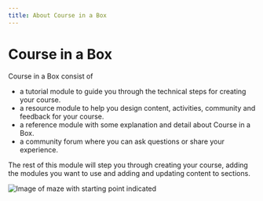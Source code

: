 ```yaml
---
title: About Course in a Box
---
```


# Course in a Box

Course in a Box consist of 

 - a tutorial module to guide you through the technical steps for creating your course.
 - a resource module to help you design content, activities, community and feedback for your course.
 - a reference module with some explanation and detail about Course in a Box.
 - a community forum where you can ask questions or share your experience.

The rest of this module will step you through creating your course, adding the modules you want to use and adding and updating content to sections.

![Image of maze with starting point indicated]({{site.baseurl}}/img/irskolen.jpg)

